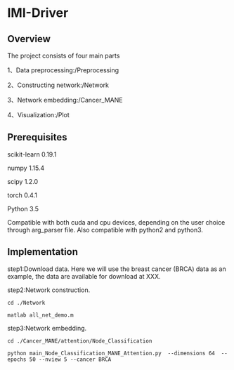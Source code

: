 
# IMI-Driver
##  Overview
The project consists of four main parts

1、Data preprocessing:/Preprocessing

2、Constructing network:/Network

3、Network embedding:/Cancer_MANE

4、Visualization:/Plot

## Prerequisites
scikit-learn 0.19.1 

numpy 1.15.4 

scipy 1.2.0 

torch 0.4.1 

Python 3.5

Compatible with both cuda and cpu devices, depending on the user choice through arg_parser file. Also compatible with python2 and python3.
##  Implementation
step1:Download data. Here we will use the breast cancer (BRCA) data as an example, the data are available for download at XXX.

step2:Network construction.

`cd ./Network`

`matlab all_net_demo.m`

step3:Network embedding.

`cd ./Cancer_MANE/attention/Node_Classification`

`python main_Node_Classification_MANE_Attention.py  --dimensions 64  --epochs 50 --nview 5 --cancer BRCA`

